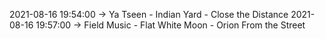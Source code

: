 2021-08-16 19:54:00 -> Ya Tseen - Indian Yard - Close the Distance
2021-08-16 19:57:00 -> Field Music - Flat White Moon - Orion From the Street

